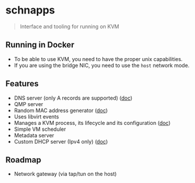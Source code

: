 # schnapps

> Interface and tooling for running on KVM

## Running in Docker

- To be able to use KVM, you need to have the proper unix capabilities.
- If you are using the bridge NIC, you need to use the `host` network mode.

## Features

- DNS server (only A records are supported) ([doc](/docs/dns.md))
- QMP server
- Random MAC address generator ([doc](/docs/id.md))
- Uses libvirt events
- Manages a KVM process, its lifecycle and its configuration ([doc](/docs/vm.md))
- Simple VM scheduler
- Metadata server
- Custom DHCP server (Ipv4 only) ([doc](/docs/dhcp.md))

## Roadmap

- Network gateway (via tap/tun on the host)
